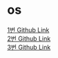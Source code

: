 # os
[1번 Github Link](https://github.com/sksk713/os/tree/main/pa1)<br>
[2번 Github Link](https://github.com/sksk713/os/tree/main/pa2)<br>
[3번 Github Link](https://github.com/sksk713/os/tree/main/pa3)<br>
